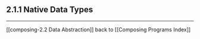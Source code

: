 ## 2.1.1 Native Data Types

---

[[composing-2.2 Data Abstraction]]
back to [[Composing Programs Index]]